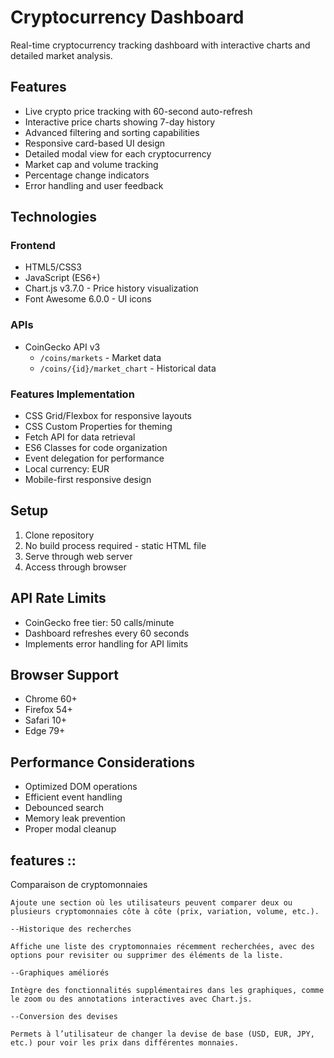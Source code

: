# Cryptocurrency Dashboard

Real-time cryptocurrency tracking dashboard with interactive charts and detailed market analysis.

## Features

- Live crypto price tracking with 60-second auto-refresh
- Interactive price charts showing 7-day history
- Advanced filtering and sorting capabilities
- Responsive card-based UI design
- Detailed modal view for each cryptocurrency
- Market cap and volume tracking
- Percentage change indicators
- Error handling and user feedback

## Technologies

### Frontend
- HTML5/CSS3
- JavaScript (ES6+)
- Chart.js v3.7.0 - Price history visualization
- Font Awesome 6.0.0 - UI icons

### APIs
- CoinGecko API v3
  - `/coins/markets` - Market data
  - `/coins/{id}/market_chart` - Historical data

### Features Implementation
- CSS Grid/Flexbox for responsive layouts
- CSS Custom Properties for theming
- Fetch API for data retrieval
- ES6 Classes for code organization
- Event delegation for performance
- Local currency: EUR
- Mobile-first responsive design

## Setup

1. Clone repository
2. No build process required - static HTML file
3. Serve through web server
4. Access through browser

## API Rate Limits

- CoinGecko free tier: 50 calls/minute
- Dashboard refreshes every 60 seconds
- Implements error handling for API limits

## Browser Support

- Chrome 60+
- Firefox 54+
- Safari 10+
- Edge 79+

## Performance Considerations

- Optimized DOM operations
- Efficient event handling
- Debounced search
- Memory leak prevention
- Proper modal cleanup


## features ::
Comparaison de cryptomonnaies

    Ajoute une section où les utilisateurs peuvent comparer deux ou plusieurs cryptomonnaies côte à côte (prix, variation, volume, etc.).

    --Historique des recherches

    Affiche une liste des cryptomonnaies récemment recherchées, avec des options pour revisiter ou supprimer des éléments de la liste.

    --Graphiques améliorés

    Intègre des fonctionnalités supplémentaires dans les graphiques, comme le zoom ou des annotations interactives avec Chart.js.

    --Conversion des devises

    Permets à l’utilisateur de changer la devise de base (USD, EUR, JPY, etc.) pour voir les prix dans différentes monnaies.
